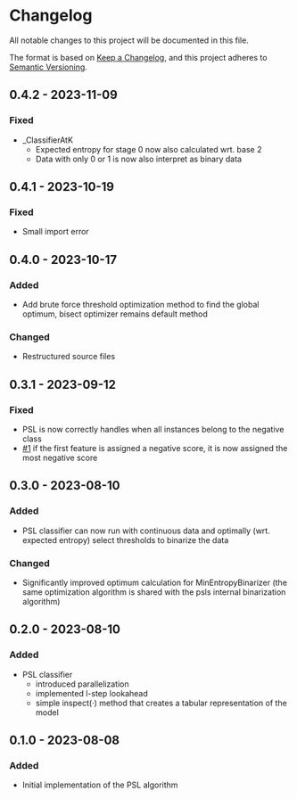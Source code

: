 # Changelog

All notable changes to this project will be documented in this file.

The format is based on [Keep a Changelog](https://keepachangelog.com/en/1.1.0/),
and this project adheres to [Semantic Versioning](https://semver.org/spec/v2.0.0.html).

## 0.4.2 - 2023-11-09

### Fixed

- _ClassifierAtK
    - Expected entropy for stage 0 now also calculated wrt. base 2
    - Data with only 0 or 1 is now also interpret as binary data

## 0.4.1 - 2023-10-19

### Fixed

- Small import error

## 0.4.0 - 2023-10-17

### Added

- Add brute force threshold optimization method to find the global optimum, bisect optimizer remains default method

### Changed

- Restructured source files

## 0.3.1 - 2023-09-12

### Fixed

- PSL is now correctly handles when all instances belong to the negative class
- [#1](../../issues/1) if the first feature is assigned a negative score, it is now assigned the most negative score

## 0.3.0 - 2023-08-10

### Added

- PSL classifier can now run with continuous data and optimally (wrt. expected entropy) select thresholds to binarize
  the data

### Changed

- Significantly improved optimum calculation for MinEntropyBinarizer (the same optimization algorithm is shared with the
  psls internal binarization algorithm)

## 0.2.0 - 2023-08-10

### Added

- PSL classifier
    - introduced parallelization
    - implemented l-step lookahead
    - simple inspect(·) method that creates a tabular representation of the model

## 0.1.0 - 2023-08-08

### Added

- Initial implementation of the PSL algorithm
